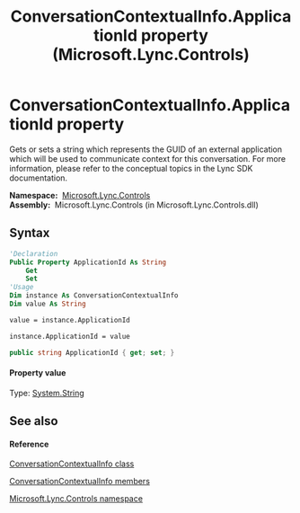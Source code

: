 ﻿---
title: ConversationContextualInfo.ApplicationId property  (Microsoft.Lync.Controls)
TOCTitle: 'ApplicationId property '
ms:assetid: P:Microsoft.Lync.Controls.ConversationContextualInfo.ApplicationId_DI_3_UC_OCS14MrefLyncWPF
ms:mtpsurl: https://msdn.microsoft.com/en-us/library/microsoft.lync.controls.conversationcontextualinfo.applicationid_di_3_uc_ocs14mreflyncwpf(v=office.15)
ms:contentKeyID: 48594967
ms.date: 07/28/2014
mtps_version: v=office.15
f1_keywords:
- Microsoft.Lync.Controls.ConversationContextualInfo.ApplicationId
dev_langs:
- CSharp
- JScript
- VB
- other
---

# ConversationContextualInfo.ApplicationId property

Gets or sets a string which represents the GUID of an external application which will be used to communicate context for this conversation. For more information, please refer to the conceptual topics in the Lync SDK documentation.

**Namespace:**  [Microsoft.Lync.Controls](microsoft-lync-controls-namespace_1.md)  
**Assembly:**  Microsoft.Lync.Controls (in Microsoft.Lync.Controls.dll)

## Syntax

``` vb
'Declaration
Public Property ApplicationId As String
    Get
    Set
'Usage
Dim instance As ConversationContextualInfo
Dim value As String

value = instance.ApplicationId

instance.ApplicationId = value
```

``` csharp
public string ApplicationId { get; set; }
```

#### Property value

Type: [System.String](http://msdn2.microsoft.com/en-us/library/s1wwdcbf)  

## See also

#### Reference

[ConversationContextualInfo class](conversationcontextualinfo-class-microsoft-lync-controls_1.md)

[ConversationContextualInfo members](conversationcontextualinfo-members-microsoft-lync-controls_1.md)

[Microsoft.Lync.Controls namespace](microsoft-lync-controls-namespace_1.md)

